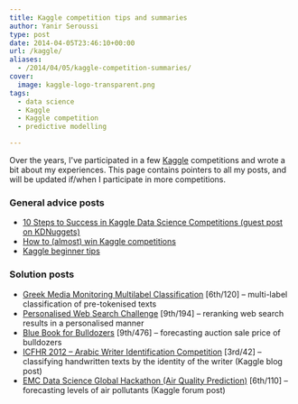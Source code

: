 ```yaml
---
title: Kaggle competition tips and summaries
author: Yanir Seroussi
type: post
date: 2014-04-05T23:46:10+00:00
url: /kaggle/
aliases:
  - /2014/04/05/kaggle-competition-summaries/
cover:
  image: kaggle-logo-transparent.png
tags:
  - data science
  - Kaggle
  - Kaggle competition
  - predictive modelling

---
```

Over the years, I've participated in a few <a href="https://www.kaggle.com" target="_blank" rel="noopener">Kaggle</a> competitions and wrote a bit about my experiences. This page contains pointers to all my posts, and will be updated if/when I participate in more competitions.

### General advice posts

  * <a href="http://www.kdnuggets.com/2015/03/10-steps-success-kaggle-data-science-competitions.html" target="_blank" rel="noopener">10 Steps to Success in Kaggle Data Science Competitions (guest post on KDNuggets)</a>
  * <a href="http://yanirseroussi.com/2014/08/24/how-to-almost-win-kaggle-competitions/" target="_blank" rel="noopener">How to (almost) win Kaggle competitions</a>
  * <a href="http://yanirseroussi.com/2014/01/19/kaggle-beginner-tips/" target="_blank" rel="noopener">Kaggle beginner tips</a>

### Solution posts

  * [Greek Media Monitoring Multilabel Classification][1] [6th/120] &ndash; multi-label classification of pre-tokenised texts
  * [Personalised Web Search Challenge][2] [9th/194] &ndash; reranking web search results in a personalised manner
  * [Blue Book for Bulldozers][3] [9th/476] &ndash; forecasting auction sale price of bulldozers
  * [ICFHR 2012 &#8211; Arabic Writer Identification Competition][4] [3rd/42] &ndash; classifying handwritten texts by the identity of the writer (Kaggle blog post)
  * [EMC Data Science Global Hackathon (Air Quality Prediction)][5] [6th/110] &ndash; forecasting levels of air pollutants (Kaggle forum post)

 [1]: http://yanirseroussi.com/2014/10/07/greek-media-monitoring-kaggle-competition-my-approach/
 [2]: http://yanirseroussi.com/2015/01/29/is-thinking-like-a-search-engine-possible-yandex-search-personalisation-kaggle-competition-summary-part-1/ "Is thinking like a search engine possible? (Yandex search personalisation – Kaggle competition summary – part 1)"
 [3]: http://yanirseroussi.com/2014/11/19/fitting-noise-forecasting-the-sale-price-of-bulldozers-kaggle-competition-summary/ "Fitting noise: Forecasting the sale price of bulldozers (Kaggle competition summary)"
 [4]: http://blog.kaggle.com/2012/04/29/on-diffusion-kernels-histograms-and-arabic-writer-identification/
 [5]: https://www.kaggle.com/c/dsg-hackathon/forums/t/1821/general-approaches-to-partitioning-the-models/10631#post10631
